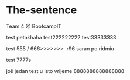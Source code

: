 # The-sentence
Team 4 @ BootcampIT

test petakhaha
test222222222
test33333333



test 555 / 666>>>>>>> .r96
  saran po ridmiu

  test 7777s

  još jedan test u isto vrijeme 8888888888888888